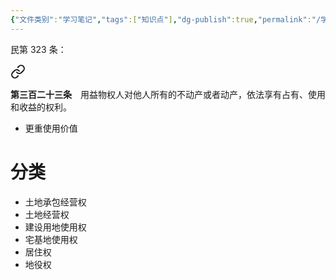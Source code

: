 ```yaml
---
{"文件类别":"学习笔记","tags":["知识点"],"dg-publish":true,"permalink":"/学习笔记studyup/知识点cheese/用益物权/","dgPassFrontmatter":true,"created":"2024-09-29T14:11:22.041+08:00","updated":"2024-10-05T18:19:55.165+08:00"}
---
```



民第 323 条：
<div class="transclusion internal-embed is-loaded"><a class="markdown-embed-link" href="////#t323" aria-label="Open link"><svg xmlns="http://www.w3.org/2000/svg" width="24" height="24" viewBox="0 0 24 24" fill="none" stroke="currentColor" stroke-width="2" stroke-linecap="round" stroke-linejoin="round" class="svg-icon lucide-link"><path d="M10 13a5 5 0 0 0 7.54.54l3-3a5 5 0 0 0-7.07-7.07l-1.72 1.71"></path><path d="M14 11a5 5 0 0 0-7.54-.54l-3 3a5 5 0 0 0 7.07 7.07l1.71-1.71"></path></svg></a><div class="markdown-embed">



**第三百二十三条**　用益物权人对他人所有的不动产或者动产，依法享有占有、使用和收益的权利。 

</div></div>

- 更重使用价值

# 分类
- 土地承包经营权
- 土地经营权
- 建设用地使用权
- 宅基地使用权
- 居住权
- 地役权
